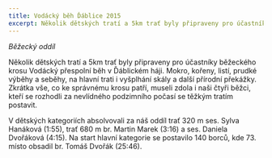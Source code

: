 ```yaml
---
title: Vodácký běh Ďáblice 2015 
excerpt: Několik dětských tratí a 5km trať byly připraveny pro účastníky běžeckého krosu Vodácký přespolní běh v Ďáblickém háji.
---
```


_Běžecký oddíl_

Několik dětských tratí a 5km trať byly připraveny pro účastníky běžeckého krosu Vodácký přespolní běh v Ďáblickém háji. Mokro, kořeny, listí, prudké výběhy a seběhy, na hlavní trati i vyšplhání skály a další přírodní překážky. Zkrátka vše, co ke správnému krosu patří, museli zdola i naši čtyři běžci, kteří se rozhodli za nevlídného podzimního počasí se těžkým tratím postavit.

V dětských kategoriích absolvovali za náš oddíl trať 320 m ses. Sylva Hanáková (1:55), trať 680 m br. Martin Marek (3:16) a ses. Daniela Dvořáková (4:15). Na start hlavní kategorie se postavilo 140 borců, kde 73. místo obsadil br. Tomáš Dvořák (25:46).

